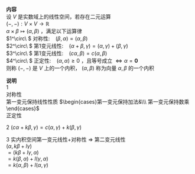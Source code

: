 **内容**  
设 $V$ 是实数域上的线性空间，若存在二元运算  
 $(-,-):V\times V\longrightarrow\mathbb{R}$   
 $\alpha\times\beta\longmapsto(\alpha,\beta)$ ，满足以下运算律  
 $1^\circ\ $ 对称性: $\enspace$   $(\beta,\alpha)=(\alpha,\beta)$   
 $2^\circ\ $ 第1变元线性: $\enspace$   $(\alpha+\beta,\gamma)=(\alpha,\gamma)+(\beta,\gamma)$   
 $3^\circ\ $ 第1变元线性: $\enspace$   $(c\alpha,\beta)=c(\alpha,\beta)$   
 $4^\circ\ $ 正定性: $\enspace$   $(\alpha,\alpha)\geq0$ ，且等号成立 $\Leftrightarrow\alpha=\mathbf{0}$   
则称 $(-,-)$ 是 $V$ 上的一个内积， $(\alpha,\beta)$ 称为向量 $\alpha,\beta$ 的一个内积  
  
**说明**  
1  
对称性  
第一变元保持线性性质 $\begin{cases}第一变元保持加法&\\\ 第一变元保持数乘\end{cases}$   
正定性  
  
2  $(c\alpha+k\beta,\gamma)=c(\alpha,\gamma)+k(\beta,\gamma)$   
  
3 实内积空间第一变元线性+对称性 $\Rightarrow$ 第二变元线性  
 $(\alpha,k\beta+l\gamma)$   
 $=(k\beta+l\gamma,\alpha)$   
 $=k(\beta,\alpha)+l(\gamma,\alpha)$   
 $=k(\alpha,\beta)+l(\alpha,\gamma)$   
  
